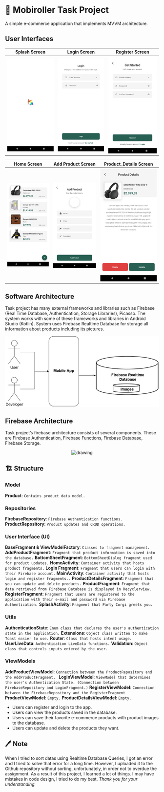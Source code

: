 # 🦄 Mobiroller Task Project

A simple e-commerce application that implements MVVM architecture.


## User Interfaces
Splash Screen              |  Login Screen                |  Register Screen
:-------------------------:|:-------------------------:|:-------------------------:
![](/images/splash_screen.png)  |  ![](/images/login_screen.png)  |  ![](/images/register_screen.png)

Home Screen                |  Add Product Screen            |  Product_Details Screen
:-------------------------:|:------------------------------:|:-------------------------:
![](/images/home_screen.png)  |  ![](/images/add_product.png)  |  ![](/images/product_details.png)

## Software Architecture
Task project has many external frameworks and libraries such as Firebase (Real Time Database, Authentication, Storage Libraries), Picasso. The system works with some of these frameworks and libraries in Android Studio (Kotlin). System uses Firebase Realtime Database for storage all information about products including its pictures.

<center>
    <img src="/images/schema_first.jpg" alt="drawing" width="600"/> 
</center>

## Firebase Architecture
Task project’s firebase architecture consists of several components. These are Firebase Authentication, Firebase Functions, Firebase Database, Firebase Storage.

<center>
    <img src="/img/schema_two.jpg" alt="drawing" width="300"/> 
</center>

## 🏗️ Structure

### Model

**Product**: ` Contains product data model. `

### Repositories

**FirebaseRepository**: `Firebase Authentication functions.`
**ProductRepository**: `Product updates and CRUD operations.`

### User Interface (UI)

**BaseFragment & ViewModelFactory**: `Classes to fragment management.`
**AddProductFragment**: `Fragment that product information is saved into the database.`
**BottomSheetFragment**: `BottomSheetDialog fragment used for product updates.`
**HomeActivity**: `Container activity that hosts product fragments.`
**Login Fragment**: `Fragment that users can login with their Firebase account.`
**MainActivity**: `Container activity that hosts login and register fragments..`
**ProductDetailsFragment**: `Fragment that you can update and delete products.`
**ProductFragment**: `Fragment that data retrieved from Firebase Database is displayed in Recyclerview.`
**RegisterFragment**: `Fragment that users are registered to the application with their e-mail and password via Firebase Authentication.`
**SplashActivity**: `Fragment that Party Corgi greets you.`

### Utils

**AuthenticationState**: `Enum class that declares the user's authentication state in the application.`
**Extensions**: `Object class written to make Toast easier to use.`
**Router**: `Class that hosts intent usage.`
**UserLiveData**: `Authentication LiveData functions.`
**Validation**: `Object class that controls inputs entered by the user.`

### ViewModels

**AddProductViewModel**: `Connection between the ProductRepository and the AddProductFragment. `
**LoginViewModel**: `ViewModel that determines the user's Authentication State. (Connection between FirebaseRepository and LoginFragment.)`
**RegisterViewModel**: `Connection between the FirebaseRepository and the RegisterFragment`
**ProductViewModel**: `Empty.`
**ProductDetailsViewModel**: `Empty.`

- Users can register and login to the app.
- Users can view the products saved in the database.
- Users can save their favorite e-commerce products with product images to the database.
- Users can update and delete the products they want.


## 🖊️ Note

When I tried to sort datas using Realtime Database Queries, I got an error and I tried to solve that error for a long time. However, I uploaded it to the Github repository without sorting, unfortunately, in order not to overdue the assignment.
As a result of this project, I learned a lot of things. I may have mistakes in code design, I tried to do my best.
_Thank you for your understanding._